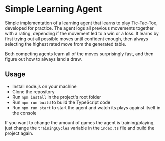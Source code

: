 # Simple Learning Agent

Simple implementation of a learning agent that learns to play Tic-Tac-Toe, developed for practice.
The agent logs all previous movements together with a rating, depending if the movement led to a win or a loss.
It learns by first trying out all possible moves until confident enough, then always selecting the highest rated move from the generated table.

Both competing agents learn all of the moves surprisingly fast, 
and then figure out how to always land a draw.

## Usage

- Install node.js on your machine
- Clone the repository
- Run `npm install` in the project's root folder
- Run `npm run build` to build the TypeScript code
- Run `npm run start` to start the agent and watch its plays against itself in the console

If you want to change the amount of games the agent is training/playing, just change the `trainingCycles` variable in the `index.ts` file and build the project again.